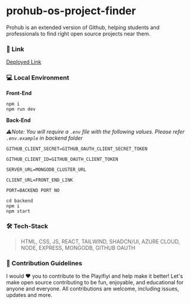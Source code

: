 # prohub-os-project-finder

Prohub is an extended version of Github, helping students and professionals to find right open source projects near them.

### 🔗 Link

[Deployed Link](https://prohub.netlify.app/)

### 💻 Local Environment

**Front-End**

```
npm i
npm run dev

```

**Back-End**

_⚠️Note: You will require a `.env` file with the following values. Please refer `.env.example` in backend folder_

    GITHUB_CLIENT_SECRET=GITHUB_OAUTH_CLIENT_SECRET_TOKEN

    GITHUB_CLIENT_ID=GITHUB_OAUTH_CLIENT_TOKEN

    SERVER_URL=MONGODB_CLUSTER_URL

    CLIENT_URL=FRONT_END_LINK

    PORT=BACKEND PORT NO

```
cd backend
npm i
npm start
```

### 🛠️ Tech-Stack

> HTML, CSS, JS, REACT, TAILWIND, SHADCN/UI, AZURE CLOUD, NODE, EXPRESS, MONGODB, GITHUB OAUTH

### 🚀 Contribution Guidelines

I would ❤️ you to contribute to the Playifiyi and help make it better! Let's make open source contributing to be fun, enjoyable, and educational for anyone and everyone. All contributions are welcome, including issues, updates and more.
